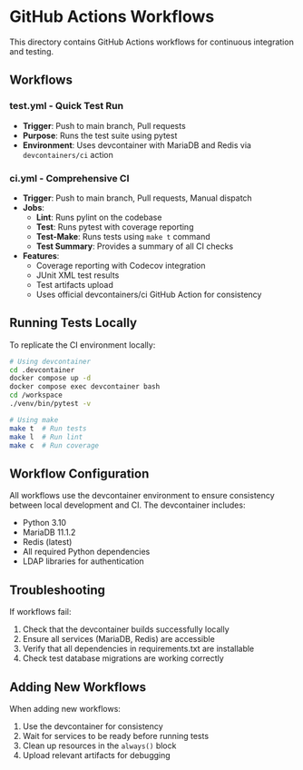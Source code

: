 # GitHub Actions Workflows

This directory contains GitHub Actions workflows for continuous integration and testing.

## Workflows

### test.yml - Quick Test Run
- **Trigger**: Push to main branch, Pull requests
- **Purpose**: Runs the test suite using pytest
- **Environment**: Uses devcontainer with MariaDB and Redis via `devcontainers/ci` action

### ci.yml - Comprehensive CI
- **Trigger**: Push to main branch, Pull requests, Manual dispatch
- **Jobs**:
  - **Lint**: Runs pylint on the codebase
  - **Test**: Runs pytest with coverage reporting
  - **Test-Make**: Runs tests using `make t` command
  - **Test Summary**: Provides a summary of all CI checks
- **Features**:
  - Coverage reporting with Codecov integration
  - JUnit XML test results
  - Test artifacts upload
  - Uses official devcontainers/ci GitHub Action for consistency

## Running Tests Locally

To replicate the CI environment locally:

```bash
# Using devcontainer
cd .devcontainer
docker compose up -d
docker compose exec devcontainer bash
cd /workspace
./venv/bin/pytest -v

# Using make
make t  # Run tests
make l  # Run lint
make c  # Run coverage
```

## Workflow Configuration

All workflows use the devcontainer environment to ensure consistency between local development and CI. The devcontainer includes:
- Python 3.10
- MariaDB 11.1.2
- Redis (latest)
- All required Python dependencies
- LDAP libraries for authentication

## Troubleshooting

If workflows fail:
1. Check that the devcontainer builds successfully locally
2. Ensure all services (MariaDB, Redis) are accessible
3. Verify that all dependencies in requirements.txt are installable
4. Check test database migrations are working correctly

## Adding New Workflows

When adding new workflows:
1. Use the devcontainer for consistency
2. Wait for services to be ready before running tests
3. Clean up resources in the `always()` block
4. Upload relevant artifacts for debugging
